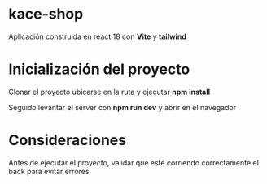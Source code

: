 # kace-shop
Aplicación construida en react 18 con **Vite** y **tailwind**

# Inicialización del proyecto
Clonar el proyecto ubicarse en la ruta y ejecutar **npm install**

Seguido levantar el server con **npm run dev** y abrir en el navegador

# Consideraciones
Antes de ejecutar el proyecto, validar que esté corriendo correctamente el back para evitar errores
